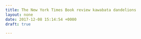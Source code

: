 ```yaml
---
title: The New York Times Book review kawabata dandelions
layout: none
date: 2017-12-08 15:14:54 +0000
draft: true

---
```

